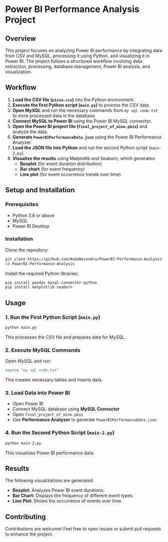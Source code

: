 # Power BI Performance Analysis Project

## Overview
This project focuses on analyzing Power BI performance by integrating data from CSV and MySQL, processing it using Python, and visualizing it in Power BI. The project follows a structured workflow involving data extraction, processing, database management, Power BI analysis, and visualization.

## Workflow
1. **Load the CSV file (`pizza.csv`)** into the Python environment.
2. **Execute the first Python script (`main.py`)** to process the CSV data.
3. **Open MySQL** and run the necessary commands from `my sql code.txt` to store processed data in the database.
4. **Connect MySQL to Power BI** using the Power BI MySQL connector.
5. **Open the Power BI project file (`final_project_of_mine.pbix`)** and analyze the data.
6. **Generate `PowerBIPerformanceData.json`** using the Power BI Performance Analyzer.
7. **Load the JSON file into Python** and run the second Python script (`main-2.py`).
8. **Visualize the results** using Matplotlib and Seaborn, which generates:
   - **Boxplot** (for event duration distribution)
   - **Bar chart** (for event frequency)
   - **Line plot** (for event occurrence trends over time)

## Setup and Installation
### Prerequisites
- Python 3.8 or above
- MySQL
- Power BI Desktop

### Installation
Clone the repository:
```bash
git clone https://github.com/NukaNarendra/PowerBI-Performance-Analysis.git
cd PowerBI-Performance-Analysis
```

Install the required Python libraries:
```bash
pip install pandas mysql-connector-python
pip install matplotlib seaborn
```

## Usage
### 1. Run the First Python Script (`main.py`)
```bash
python main.py
```
This processes the CSV file and prepares data for MySQL.

### 2. Execute MySQL Commands
Open MySQL and run:
```bash
source "my sql code.txt"
```
This creates necessary tables and inserts data.

### 3. Load Data into Power BI
- Open Power BI
- Connect MySQL database using **MySQL Connector**
- Open `final_project_of_mine.pbix`
- Use **Performance Analyzer** to generate `PowerBIPerformanceData.json`

### 4. Run the Second Python Script (`main-2.py`)
```bash
python main-2.py
```
This visualizes Power BI performance data.

## Results
The following visualizations are generated:
- **Boxplot:** Analyzes Power BI event durations.
- **Bar Chart:** Displays the frequency of different event types.
- **Line Plot:** Shows the occurrence of events over time.

## Contributing
Contributions are welcome! Feel free to open issues or submit pull requests to enhance the project.

